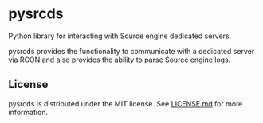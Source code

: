 pysrcds
=======

Python library for interacting with Source engine dedicated servers.

pysrcds provides the functionality to communicate with a dedicated server via
RCON and also provides the ability to parse Source engine logs.

License
-------
pysrcds is distributed under the MIT license. See
[LICENSE.md](https://github.com/pmrowla/pysrcds/blob/master/LICENSE.md) for
more information.
